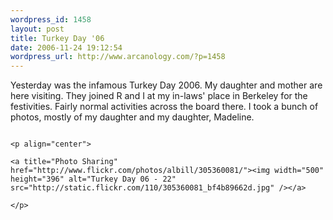 ```yaml
--- 
wordpress_id: 1458
layout: post
title: Turkey Day '06
date: 2006-11-24 19:12:54
wordpress_url: http://www.arcanology.com/?p=1458
---
```

Yesterday was the infamous Turkey Day 2006. My daughter and mother are here visiting. They joined R and I at my in-laws' place in Berkeley for the festivities. Fairly normal activities across the board there. I took a bunch of photos, mostly of my daughter and my daughter, Madeline. 
                                                                                                                                                                                                                                                                                                                                                                                                                                                                                                                                                                                                                                                                                                                                                                                                                                      
                                                                                                                                                                                                                                                                                                                                                                                                                                                                                                                                                                                                                                                                                                                                                                                                                                      <p align="center">
                                                                                                                                                                                                                                                                                                                                                                                                                                                                                                                                                                                                                                                                                                                                                                                                                                        <a title="Photo Sharing" href="http://www.flickr.com/photos/albill/305360081/"><img width="500" height="396" alt="Turkey Day 06 - 22" src="http://static.flickr.com/110/305360081_bf4b89662d.jpg" /></a>
                                                                                                                                                                                                                                                                                                                                                                                                                                                                                                                                                                                                                                                                                                                                                                                                                                      </p>
